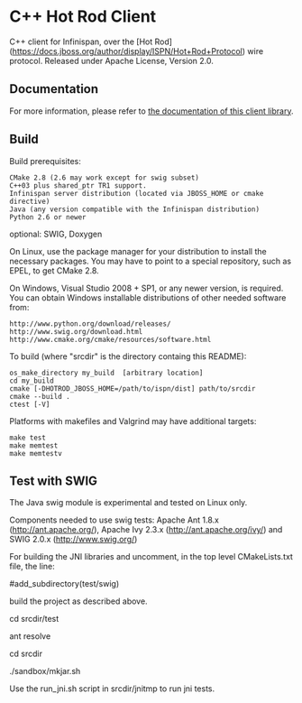 # C++ Hot Rod Client #

C++ client for Infinispan, over the [Hot Rod] (https://docs.jboss.org/author/display/ISPN/Hot+Rod+Protocol) wire protocol.
Released under Apache License, Version 2.0.

## Documentation
For more information, please refer to [the documentation of this client library](documentation/index.adoc).

## Build ##
Build prerequisites: 

    CMake 2.8 (2.6 may work except for swig subset)
    C++03 plus shared_ptr TR1 support.
    Infinispan server distribution (located via JBOSS_HOME or cmake directive)
    Java (any version compatible with the Infinispan distribution)
    Python 2.6 or newer
  
optional: SWIG, Doxygen

On Linux, use the package manager for your distribution to install the
necessary packages.  You may have to point to a special repository,
such as EPEL, to get CMake 2.8.

On Windows, Visual Studio 2008 + SP1, or any newer version, is
required.  You can obtain Windows installable distributions of other
needed software from:

    http://www.python.org/download/releases/
    http://www.swig.org/download.html
    http://www.cmake.org/cmake/resources/software.html
  

To build (where "srcdir" is the directory containg this README):

    os_make_directory my_build  [arbitrary location]
    cd my_build
    cmake [-DHOTROD_JBOSS_HOME=/path/to/ispn/dist] path/to/srcdir
    cmake --build .
    ctest [-V]

Platforms with makefiles and Valgrind may have additional targets:

    make test
    make memtest
    make memtestv

## Test with SWIG ##
The Java swig module is experimental and tested on Linux only.

Components needed to use swig tests: 
Apache Ant 1.8.x (http://ant.apache.org/), Apache Ivy 2.3.x (http://ant.apache.org/ivy/) and SWIG 2.0.x (http://www.swig.org/)

For building the JNI libraries and uncomment, in the top level CMakeLists.txt file, the line:

  #add_subdirectory(test/swig)
  
  build the project as described above.
  
  cd srcdir/test
  
  ant resolve
  
  cd srcdir
  
  ./sandbox/mkjar.sh

Use the run_jni.sh script in srcdir/jnitmp to run jni tests.

